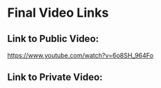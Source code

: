 # Final Video Links
## Link to Public Video:
https://www.youtube.com/watch?v=6o8SH_964Fo

## Link to Private Video:
